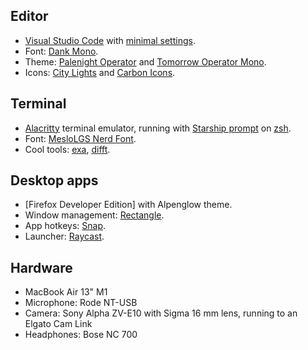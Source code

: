 ## Editor

- [Visual Studio Code](https://code.visualstudio.com/) with [minimal settings](https://gist.github.com/danielroe/5ea82608dc680fe6c0179240803437ab).
- Font: [Dank Mono](https://dank.sh/).
- Theme: [Palenight Operator](https://marketplace.visualstudio.com/items?itemName=whizkydee.material-palenight-theme) and [Tomorrow Operator Mono](https://marketplace.visualstudio.com/items?itemName=chiragpat.tomorrow-and-tomorrow-night-operator-mono-theme).
- Icons: [City Lights](https://marketplace.visualstudio.com/items?itemName=Yummygum.city-lights-icon-vsc) and [Carbon Icons](https://github.com/antfu/vscode-icons-carbon).

## Terminal

- [Alacritty](https://alacritty.org/) terminal emulator, running with [Starship prompt](https://starship.rs/) on [zsh](https://www.zsh.org/).
- Font: [MesloLGS Nerd Font](https://www.nerdfonts.com/).
- Cool tools: [exa](https://the.exa.website/), [difft](https://difftastic.wilfred.me.uk/).

## Desktop apps

- [Firefox Developer Edition] with Alpenglow theme.
- Window management: [Rectangle](https://rectangleapp.com/).
- App hotkeys: [Snap](https://apps.apple.com/us/app/snap/id418073146?mt=12).
- Launcher: [Raycast](https://www.raycast.com/).

## Hardware

- MacBook Air 13" M1
- Microphone: Rode NT-USB
- Camera: Sony Alpha ZV-E10 with Sigma 16 mm lens, running to an Elgato Cam Link
- Headphones: Bose NC 700
